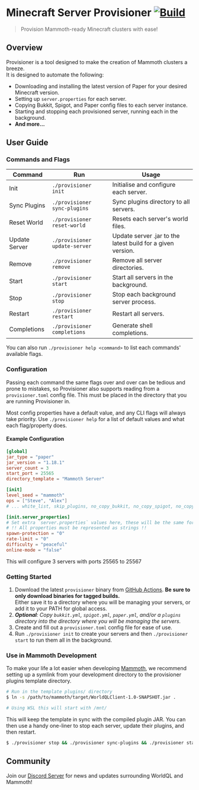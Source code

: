 # Minecraft Server Provisioner [![Build](https://github.com/WorldQL/provisioner/actions/workflows/build.yml/badge.svg)](https://github.com/WorldQL/provisioner/actions/workflows/build.yml)
> Provision Mammoth-ready Minecraft clusters with ease!

## Overview
Provisioner is a tool designed to make the creation of Mammoth clusters a breeze.  
It is designed to automate the following:
* Downloading and installing the latest version of Paper for your desired Minecraft version.
* Setting up `server.properties` for each server.
* Copying Bukkit, Spigot, and Paper config files to each server instance.
* Starting and stopping each provisioned server, running each in the background.
* **And more...**

## User Guide
### Commands and Flags
| Command | Run | Usage |
| - | - | - |
| Init | `./provisioner init` | Initialise and configure each server. |
| Sync Plugins | `./provisioner sync-plugins` | Sync plugins directory to all servers. |
| Reset World | `./provisioner reset-world` | Resets each server's world files. |
| Update Server | `./provisioner update-server` | Update server .jar to the latest build for a given version. |
| Remove | `./provisioner remove` | Remove all server directories. |
| Start | `./provisioner start` | Start all servers in the background. |
| Stop | `./provisioner stop` | Stop each background server process. |
| Restart  | `./provisioner restart` | Restart all servers. |
| Completions | `./provisioner completions` | Generate shell completions. |

You can also run `./provisioner help <command>` to list each commands' available flags.

### Configuration
Passing each command the same flags over and over can be tedious and prone to mistakes, so Provisioner also supports reading from a `provisioner.toml` config file. This must be placed in the directory that you are running Provisioner in.

Most config properties have a default value, and any CLI flags will always take priority. Use `./provisioner help` for a list of default values and what each flag/property does.

#### Example Configuration
```toml
[global]
jar_type = "paper"
jar_version = "1.18.1"
server_count = 3
start_port = 25565
directory_template = "Mammoth Server"

[init]
level_seed = "mammoth"
ops = ["Steve", "Alex"]
# ... white_list, skip_plugins, no_copy_bukkit, no_copy_spigot, no_copy_paper ...

[init.server_properties]
# Set extra `server.properties` values here, these will be the same for every server
# !! All properties must be represented as strings !!
spawn-protection = "0"
rate-limit = "0"
difficulty = "peaceful"
online-mode = "false"
```

This will configure 3 servers with ports 25565 to 25567

### Getting Started
1. Download the latest `provisioner` binary from [GitHub Actions](https://github.com/WorldQL/mc_provisioner/actions/workflows/build.yml). **Be sure to only download binaries for tagged builds.**  
  Either save it to a directory where you will be managing your servers, or add it to your PATH for global access.
2. *__Optional__: Copy `bukkit.yml`, `spigot.yml`, `paper.yml`, and/or a `plugins` directory into the directory where you will be managing the servers.*
3. Create and fill out a `provisioner.toml` config file for ease of use.
4. Run `./provisioner init` to create your servers and then `./provisioner start` to run them all in the background.

### Use in Mammoth Development
To make your life a lot easier when developing [Mammoth](https://github.com/WorldQL/mammoth), we recommend setting up a symlink from your development directory to the provisioner plugins template directory.

```sh
# Run in the template plugins/ directory
$ ln -s /path/to/mammoth/target/WorldQLClient-1.0-SNAPSHOT.jar .

# Using WSL this will start with /mnt/
```

This will keep the template in sync with the compiled plugin JAR. You can then use a handy one-liner to stop each server, update their plugins, and then restart.

```sh
$ ./provisioner stop && ./provisioner sync-plugins && ./provisioner start
```

## Community
Join our [Discord Server](https://discord.gg/tDZkXQPzEw) for news and updates surrounding WorldQL and Mammoth!
